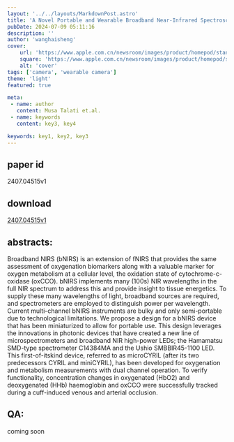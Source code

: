 ```yaml
---
layout: '../../layouts/MarkdownPost.astro'
title: 'A Novel Portable and Wearable Broadband Near-Infrared Spectroscopy Device for In-Vivo Oxygenation and Metabolism Measurements'
pubDate: 2024-07-09 05:11:16
description: ''
author: 'wanghaisheng'
cover:
    url: 'https://www.apple.com.cn/newsroom/images/product/homepod/standard/Apple-HomePod-hero-230118_big.jpg.large_2x.jpg'
    square: 'https://www.apple.com.cn/newsroom/images/product/homepod/standard/Apple-HomePod-hero-230118_big.jpg.large_2x.jpg'
    alt: 'cover'
tags: ['camera', 'wearable camera'] 
theme: 'light'
featured: true

meta:
 - name: author
   content: Musa Talati et.al.
 - name: keywords
   content: key3, key4

keywords: key1, key2, key3
---
```


## paper id
2407.04515v1
## download
[2407.04515v1](http://arxiv.org/abs/2407.04515v1)
## abstracts:
Broadband NIRS (bNIRS) is an extension of fNIRS that provides the same assessment of oxygenation biomarkers along with a valuable marker for oxygen metabolism at a cellular level, the oxidation state of cytochrome-c-oxidase (oxCCO). bNIRS implements many (100s) NIR wavelengths in the full NIR spectrum to address this and provide insight to tissue energetics. To supply these many wavelengths of light, broadband sources are required, and spectrometers are employed to distinguish power per wavelength. Current multi-channel bNIRS instruments are bulky and only semi-portable due to technological limitations. We propose a design for a bNIRS device that has been miniaturized to allow for portable use. This design leverages the innovations in photonic devices that have created a new line of microspectrometers and broadband NIR high-power LEDs; the Hamamatsu SMD-type spectrometer C14384MA and the Ushio SMBBIR45-1100 LED. This first-of-itskind device, referred to as microCYRIL (after its two predecessors CYRIL and miniCYRIL), has been developed for oxygenation and metabolism measurements with dual channel operation. To verify functionality, concentration changes in oxygenated (HbO2) and deoxygenated (HHb) haemoglobin and oxCCO were successfully tracked during a cuff-induced venous and arterial occlusion.
## QA:
coming soon
